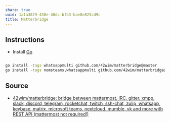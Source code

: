 ```yaml
---
share: true
uuid: 1a1a3029-430e-40dc-bfb3-bae8e825cd9c
title: Matterbridge
---
```

## Instructions

* Install [Go](/7900e06b-6a66-4a30-bdf7-7661c020e516)

``` bash

go install -tags whatsappmulti github.com/42wim/matterbridge@master
go install -tags nomsteams,whatsappmulti github.com/42wim/matterbridge@master

```

## Source

* [42wim/matterbridge: bridge between mattermost, IRC, gitter, xmpp, slack, discord, telegram, rocketchat, twitch, ssh-chat, zulip, whatsapp, keybase, matrix, microsoft teams, nextcloud, mumble, vk and more with REST API (mattermost not required!)](https://github.com/42wim/matterbridge)